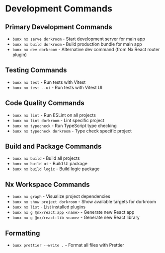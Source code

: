 # Development Commands

## Primary Development Commands

- `bunx nx serve dorkroom` - Start development server for main app
- `bunx nx build dorkroom` - Build production bundle for main app
- `bunx nx dev dorkroom` - Alternative dev command (from Nx React router plugin)

## Testing Commands

- `bunx nx test` - Run tests with Vitest
- `bunx nx test --ui` - Run tests with Vitest UI

## Code Quality Commands

- `bunx nx lint` - Run ESLint on all projects
- `bunx nx lint dorkroom` - Lint specific project
- `bunx nx typecheck` - Run TypeScript type checking
- `bunx nx typecheck dorkroom` - Type check specific project

## Build and Package Commands

- `bunx nx build` - Build all projects
- `bunx nx build ui` - Build UI package
- `bunx nx build logic` - Build logic package

## Nx Workspace Commands

- `bunx nx graph` - Visualize project dependencies
- `bunx nx show project dorkroom` - Show available targets for dorkroom
- `bunx nx list` - List installed plugins
- `bunx nx g @nx/react:app <name>` - Generate new React app
- `bunx nx g @nx/react:lib <name>` - Generate new React library

## Formatting

- `bunx prettier --write .` - Format all files with Prettier
